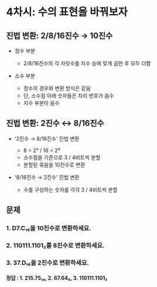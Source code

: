 # 4차시: 수의 표현을 바꿔보자

## 진법 변환: 2/8/16진수 → 10진수
- 정수 부분
  - 2/8/16진수의 각 자릿수를 지수 승에 맞게 곱한 후 모두 더함

- 소수 부분
  - 정수의 경우와 변환 방식은 같음
  - 단, 소수점 아래 숫자들은 자리 번호가 음수
  - 지수 부분이 음수

## 진법 변환: 2진수 ↔ 8/16진수
- ʻ2진수 → 8/16진수’ 진법 변환
  - 8 = 2³ / 16 = 2⁴
  - 소수점을 기준으로 3 / 4비트씩 분할
  - 분할된 묶음을 10진수로 변환

- ʻ8/16진수 → 2진수’ 진법 변환
  - 수를 구성하는 숫자를 각각 3 / 4비트씩 분할

## 문제
### 1. D7.C₁₆을 10진수로 변환하세요.
### 2. 110111.1101₂를 8진수로 변환하세요.
### 3. 37.D₁₆을 2진수로 변환하세요.

#### 정답 : 1. 215.75₁₀, 2. 67.64₈, 3. 110111.1101₂
